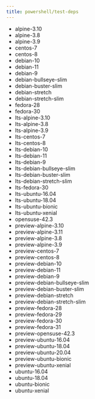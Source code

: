 ```yaml
---
title: powershell/test-deps
---
```

- alpine-3.10
- alpine-3.8
- alpine-3.9
- centos-7
- centos-8
- debian-10
- debian-11
- debian-9
- debian-bullseye-slim
- debian-buster-slim
- debian-stretch
- debian-stretch-slim
- fedora-28
- fedora-30
- lts-alpine-3.10
- lts-alpine-3.8
- lts-alpine-3.9
- lts-centos-7
- lts-centos-8
- lts-debian-10
- lts-debian-11
- lts-debian-9
- lts-debian-bullseye-slim
- lts-debian-buster-slim
- lts-debian-stretch-slim
- lts-fedora-30
- lts-ubuntu-16.04
- lts-ubuntu-18.04
- lts-ubuntu-bionic
- lts-ubuntu-xenial
- opensuse-42.3
- preview-alpine-3.10
- preview-alpine-3.11
- preview-alpine-3.8
- preview-alpine-3.9
- preview-centos-7
- preview-centos-8
- preview-debian-10
- preview-debian-11
- preview-debian-9
- preview-debian-bullseye-slim
- preview-debian-buster-slim
- preview-debian-stretch
- preview-debian-stretch-slim
- preview-fedora-28
- preview-fedora-29
- preview-fedora-30
- preview-fedora-31
- preview-opensuse-42.3
- preview-ubuntu-16.04
- preview-ubuntu-18.04
- preview-ubuntu-20.04
- preview-ubuntu-bionic
- preview-ubuntu-xenial
- ubuntu-16.04
- ubuntu-18.04
- ubuntu-bionic
- ubuntu-xenial
